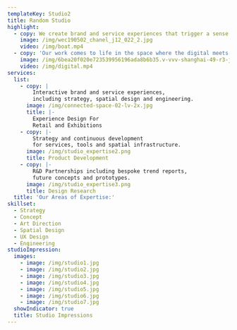 ```yaml
---
templateKey: Studio2
title: Random Studio
highlight:
  - copy: We create brand and service experiences that trigger a sense of wonder.
    image: /img/wec190502_chanel_j12_022_2.jpg
    video: /img/boat.mp4
  - copy: 'Our work comes to life in the space where the digital meets the physical. '
    image: /img/6bea20f020e723539956196ada8b6b35.v-vvv-shanghai-49-r3-jpg.jpg
    video: /img/digital.mp4
services:
  list:
    - copy: |
        Interactive brand and service experiences,
        including strategy, spatial design and engineering.
      image: /img/connected-space-02-lv-2x.jpg
      title: |-
        Experience Design For
        Retail and Exhibitions
    - copy: |-
        Strategy and continuous development
        for services, tools and spatial infrastructure.
      image: /img/studio_expertise2.png
      title: Product Development
    - copy: |-
        R&D Partnerships including bespoke trend reports,
        future concepts and prototypes.
      image: /img/studio_expertise3.png
      title: Design Research
  title: 'Our Areas of Expertise:'
skillset:
  - Strategy
  - Concept
  - Art Direction
  - Spatial Design
  - UX Design
  - Engineering
studioImpression:
  images:
    - image: /img/studio1.jpg
    - image: /img/studio2.jpg
    - image: /img/studio3.jpg
    - image: /img/studio4.jpg
    - image: /img/studio5.jpg
    - image: /img/studio6.jpg
    - image: /img/studio7.jpg
  showIndicator: true
  title: Studio Impressions
---
```

